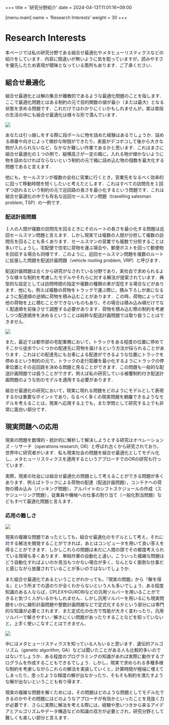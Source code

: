 +++
title = '研究分野紹介'
date = 2024-04-13T11:01:16+09:00

[menu.main]
name = 'Research Interests'
weight = 30
+++

# Research Interests

本ページでは私の研究分野である組合せ最適化やメタヒューリスティクスなどの紹介をしています．内容に間違いが無いように気を配っていますが，読みやすさを優先したため表現が曖昧となっている箇所もあります．ご了承ください．

## 組合せ最適化

組合せ最適化とは解の集合が離散的であるような最適化問題のことを指します．ここで最適化問題とはある制約の元で目的関数の値が最小（または最大）となる状態を求める問題です．これだけではわかりにくいかもしれませんが，実は普段の生活の中にも組合せ最適化は様々な形で潜んでいます．

![](/images/interests/hikkoshi.webp)

あなたは引っ越しをする際に段ボールに物を詰めた経験はあるでしょうか．詰める順番や向きによって微妙な隙間ができたり，表面がデコボコして後から大きな物が入れられないなど，なかなか難しい作業であるかと思います．これはまさに組合せ最適化の１つの例で，縦横高さが一定の箱に，入れる物が傾かないように物を詰めなければならないという制約の元で箱に詰め込む物の個数を最大化する問題であると言えます．

他にも，セールスマンが複数の会社に営業に行くとき，営業先をなるべく効率的に回って移動時間を短くしたいと考えたとします．これはすべての訪問先を１回ずつ訪れるという制約の元で巡回路の長さを最小化するという問題です．これは組合せ最適化の中でも有名な巡回セールスマン問題（travelling salesman problem, TSP）の一例です．

### 配送計画問題

１人の人間が複数の訪問先を回るときにそのルートの長さを最小化する問題は巡回セールスマン問題と言えます．しかし現実では複数の人間が分担して複数の訪問先を回ることも多くあります．セールスマンの営業でも複数で分担することは多いでしょうし，宅配便で住宅に荷物を運ぶ場合や，郵便ポストを回って郵便物を回収する場合も同様です．このように，巡回セールスマン問題を複数のルートに拡張した問題を配送計画問題（vehicle routing problem, VRP）と呼びます．

配送計画問題は古くから研究がなされている分野であり，実社会で求められるような様々な制約を考慮したモデルやそれらに対する解法が提案されています．典型的な設定としては訪問時間の指定や複数の種類の車が混在する場合などがあります．他にも，例えば複数の荷物をトラックで運ぶ際に，積み下ろしが楽になるように配達順の逆順に荷物を積み込むことがあります．この時，荷物によっては他の荷物を上に積むことができないものもあり，その場合は積み込み順だけでなく配達順を前後させて調整する必要があります．荷物を積み込む際の制約を考慮しつつ配達順序を決めるということは純粋な配送計画問題では取り扱うことはできません．

![](/images/interests/takuhaiman.webp)

また，最近では都市部の宅配業務において，トラックをある程度の位置に停めてそこから徒歩でいくつかの配達先に荷物を届けるという方法が採られることがあります．これはどの配達先にも台車による配達ができるような位置にトラックを停めるという制約の元で，トラックの走行距離を最小化するようにトラックの停車位置とその巡回路を決める問題と見ることができます．この問題も一般的な配送計画問題では扱うことができず，例えば私の研究している被覆制約付き配送計画問題のような別のモデルを適用する必要があります．

組合せ最適化の研究において，現実に現れる問題をどのようにモデルとして表現するかは重要なポイントであり，なるべく多くの現実問題を網羅できるようなモデルを考えることは，現実へ応用する上でも，また学問として研究する上でも非常に面白い部分です．

## 現実問題への応用

現実の問題を数理的・統計的に解析して解決しようとする研究はオペレーションズ・リサーチ（operations research, OR）と呼ばれ古くから研究されており，世界中に研究者がいます．私も現実社会の問題を組合せ最適化としてモデル化し，メタヒューリスティクスを適用するというアプローチでのORの研究も行っています．

実際，現実の社会には組合せ最適化の問題として考えることができる問題が多くあります．例えばトラックによる荷物の配達（配送計画問題），コンテナへの荷物の積み込み（パッキング問題），アルバイトのシフトスケジュールの作成（スケジューリング問題），従業員や機械への仕事の割り当て（一般化割当問題）などもすべて最適化問題と言えます．

### 応用の難しさ

![](/images/interests/yaruki.webp)

現実の複雑な問題であったとしても，組合せ最適化のモデルとして考え，それに対する解法を開発することができれば，あとはコンピュータを用いて良い答えを得ることができます．しかしこれらの問題は未だに人間の頭でその都度考えられている現場も多くあります．単純作業の自動化と違い，こういった複雑な問題はどう自動化すればよいのか見当もつかない場合が多く，なんとなく面倒な仕事だと感じながら放置されていることが多いのではないでしょうか．

また組合せ最適化であるということがわかっても，『現実の問題』から『解を得る』という所までの道のりが全くわからないという人も多いでしょう．ある程度知識のある人ならば，CPLEXやGUROBIなどの汎用ソルバーを用いることができると気づく人がいるかもしれません．しかし汎用ソルバーを用いるにも現実問題をいかに線形計画問題や整数計画問題などで定式化するかという部分には専門的な知識が必要とされます．また定式化の仕方で性能が大きく変わったり，汎用ソルバーで解きやすい／解きにくい問題があったりすることなどを知っていないと，上手く使いこなすことはできません．

![](/images/interests/nayamupc.webp)

中にはメタヒューリスティクスを知っている人もいると思います．遺伝的アルゴリズム（genetic algorithm, GA）などは聞いたことがある人も比較的多いのではないでしょうか．ある程度のプログラミングの知識があれば実際に動作するプログラムを作成することもできるでしょう．しかし，現実で求められる多種多様な制約を考慮しながらこれらの解法を実装していくと，計算時間が極端に増えてしまったり，思ったような精度の解が出なかったり，そもそも制約を満たすような解が出ないということも有り得ます．

現実の複雑な問題を解くためには，その問題はどのような問題としてモデル化できるのかやその問題にはどのようなアプローチが有効かといったことを見抜く力が必要です．さらに実際に解法を考える際には，経験や思いつきから来るアイデアとアルゴリズムやデータ構造などの知識の双方が必要とされ，研究分野として難しくも楽しい部分と言えます．

